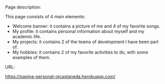 Page description:

This page consists of 4 main elements:
* Welcome banner: it contains a picture of me and 4 of my favorite songs.
* My profile: it contains personal information about myself and my academic life.
* My projects: it contains 2 of the teams of development I have been part of.
* My hobbies: it contains 2 of my favorite activities to do, with some examples of them.

URL:

https://pagina-personal-ojcastaneda.herokuapp.com/

